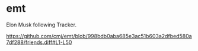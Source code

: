 # emt
Elon Musk following Tracker.

https://github.com/cmj/emt/blob/998bdb0aba685e3ac51b603a2dfbed580a7df288/friends.diff#L1-L50
